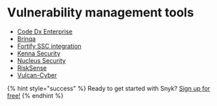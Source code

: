 # Vulnerability management tools

* [Code Dx Enterprise](code-dx-enterprise.md)
* [Brinqa](brinqa.md)
* [Fortify SSC integration](fortify-ssc-integration.md)
* [Kenna Security](kenna-security.md)
* [Nucleus Security](nucleus-security.md)
* [RiskSense](risksense.md)
* [Vulcan-Cyber](vulcan-cyber.md)

{% hint style="success" %}
Ready to get started with Snyk? [Sign up for free!](https://snyk.io/login?cta=sign-up&loc=footer&page=support_docs_page)
{% endhint %}

